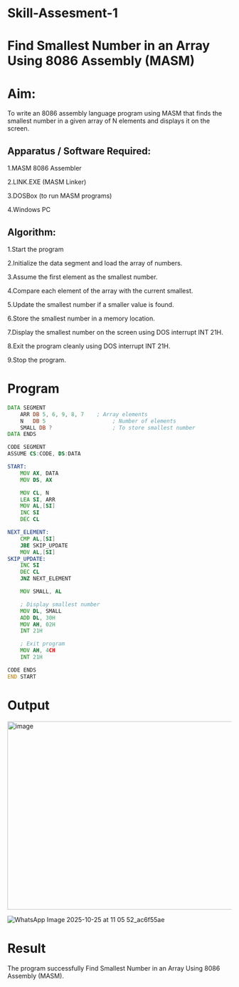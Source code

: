 # Skill-Assesment-1
# Find Smallest Number in an Array Using 8086 Assembly (MASM)
# Aim:
To write an 8086 assembly language program using MASM that finds the smallest number in a given array of N elements and displays it on the screen.
## Apparatus / Software Required:
1.MASM 8086 Assembler

2.LINK.EXE (MASM Linker)

3.DOSBox (to run MASM programs)

4.Windows PC
## Algorithm:
1.Start the program 

2.Initialize the data segment and load the array of numbers.

3.Assume the first element as the smallest number.

4.Compare each element of the array with the current smallest.

5.Update the smallest number if a smaller value is found.

6.Store the smallest number in a memory location.

7.Display the smallest number on the screen using DOS interrupt INT 21H.

8.Exit the program cleanly using DOS interrupt INT 21H.

9.Stop the program.
# Program
```asm
DATA SEGMENT
    ARR DB 5, 6, 9, 8, 7    ; Array elements
    N   DB 5                     ; Number of elements
    SMALL DB ?                   ; To store smallest number
DATA ENDS

CODE SEGMENT
ASSUME CS:CODE, DS:DATA

START:
    MOV AX, DATA
    MOV DS, AX

    MOV CL, N
    LEA SI, ARR
    MOV AL,[SI]
    INC SI
    DEC CL

NEXT_ELEMENT:
    CMP AL,[SI]
    JBE SKIP_UPDATE
    MOV AL,[SI]
SKIP_UPDATE:
    INC SI
    DEC CL
    JNZ NEXT_ELEMENT

    MOV SMALL, AL

    ; Display smallest number
    MOV DL, SMALL
    ADD DL, 30H
    MOV AH, 02H
    INT 21H

    ; Exit program
    MOV AH, 4CH
    INT 21H

CODE ENDS
END START

```
# Output
<img width="605" height="422" alt="image" src="https://github.com/user-attachments/assets/4f9b0cb4-590f-4f7a-adf2-4c887bad54db" />


![WhatsApp Image 2025-10-25 at 11 05 52_ac6f55ae](https://github.com/user-attachments/assets/2a93c385-9a41-4208-bd94-c8d95ee243a6)

# Result
The program successfully Find Smallest Number in an Array Using 8086 Assembly (MASM).
